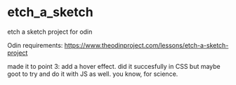 # etch_a_sketch
etch a sketch project for odin

Odin requirements:
https://www.theodinproject.com/lessons/etch-a-sketch-project


made it to point 3: add a hover effect. did it succesfully in CSS but maybe goot to try and do it with JS as well. you know, for science.